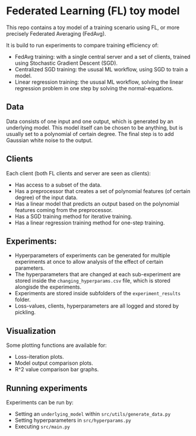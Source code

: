 # Federated Learning (FL) toy model
This repo contains a toy model of a training scenario using FL, or more precisely Federated Averaging (FedAvg). 

It is build to run experiments to compare training efficiency of:
- FedAvg training: with a single central server and a set of clients, trained using Stochastic Gradient Descent (SGD).
- Centralized SGD training: the ususal ML workflow, using SGD to train a model.
- Linear regression training: the ususal ML workflow, solving the linear regression problem in one step by solving the normal-equations.

## Data
Data consists of one input and one output, which is generated by an underlying model. This model itself can be chosen to be anything, but is usually set to a polynomial of certain degree. The final step is to add Gaussian white noise to the output.

## Clients
Each client (both FL clients and server are seen as clients):
- Has access to a subset of the data.
- Has a preprocessor that creates a set of polynomial features (of certain degree) of the input data.
- Has a linear model that predicts an output based on the polynomial features coming from the preprocessor.
- Has a SGD training method for iterative training.
- Has a linear regression training method for one-step training.

## Experiments:
- Hyperparameters of experiments can be generated for multiple experiments at once to allow analysis of the effect of certain parameters.
- The hyperparameters that are changed at each sub-experiment are stored inside the `changing_hyperparams.csv` file, which is stored alongisde the experiments.
- Experiments are stored inside subfolders of the `experiment_results` folder.
- Loss-values, clients, hyperparameters are all logged and stored by pickling.

## Visualization
Some plotting functions are available for:
- Loss-iteration plots.
- Model output comparison plots.
- R^2 value comparison bar graphs.

## Running experiments
Experiments can be run by:
- Setting an `underlying_model` within `src/utils/generate_data.py`
- Setting hyperparameters in `src/hyperparams.py`
- Executing `src/main.py`